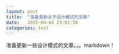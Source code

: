 ```yaml
---
layout: post
title:  "准备更新关于设计模式的文章"
date:   2015-04-04 23:01:38
categories: test
---
```


准备更新一些设计模式的文章。。。markdown！

